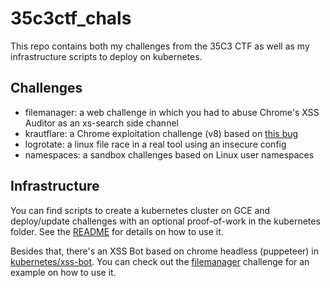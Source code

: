 # 35c3ctf_chals

This repo contains both my challenges from the 35C3 CTF as well as my infrastructure scripts to deploy on kubernetes.

## Challenges
* filemanager: a web challenge in which you had to abuse Chrome's XSS Auditor as an xs-search side channel
* krautflare: a Chrome exploitation challenge (v8) based on [this bug](https://bugs.chromium.org/p/project-zero/issues/detail?id=1710)
* logrotate: a linux file race in a real tool using an insecure config
* namespaces: a sandbox challenges based on Linux user namespaces

## Infrastructure
You can find scripts to create a kubernetes cluster on GCE and deploy/update challenges with an optional proof-of-work in the kubernetes folder. See the [README](kubernetes/README.md) for details on how to use it.

Besides that, there's an XSS Bot based on chrome headless (puppeteer) in [kubernetes/xss-bot](kubernetes/xss-bot). You can check out the [filemanager](filemanager) challenge for an example on how to use it.
